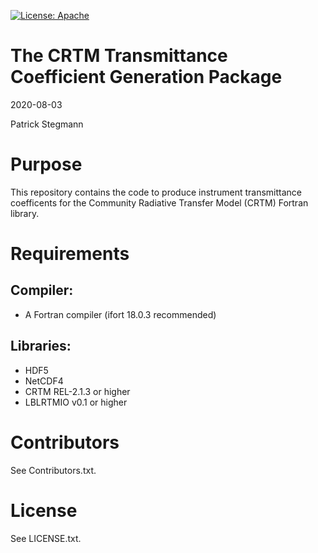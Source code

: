 [![License: Apache](https://img.shields.io/badge/License-Apache-yellow.svg)](https://opensource.org/licenses/Apache)
# The CRTM Transmittance Coefficient Generation Package

2020-08-03

Patrick Stegmann

# Purpose
This repository contains the code to produce instrument transmittance coefficents for the Community Radiative Transfer Model (CRTM) Fortran library.
# Requirements

## Compiler:
* A Fortran compiler (ifort 18.0.3 recommended)

## Libraries:

* HDF5
* NetCDF4
* CRTM REL-2.1.3 or higher
* LBLRTMIO v0.1 or higher
# Contributors
See Contributors.txt.
# License
See LICENSE.txt.
